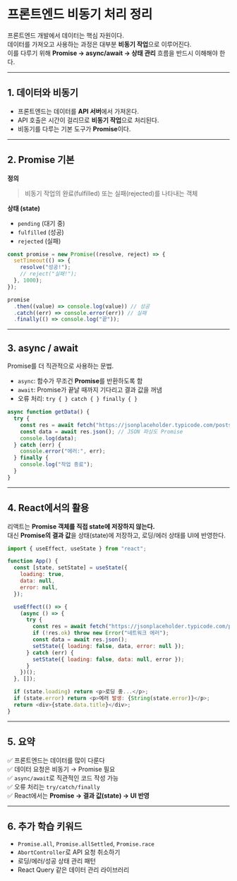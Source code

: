 # 프론트엔드 비동기 처리 정리

프론트엔드 개발에서 데이터는 핵심 자원이다.  
데이터를 가져오고 사용하는 과정은 대부분 **비동기 작업**으로 이루어진다.  
이를 다루기 위해 **Promise → async/await → 상태 관리** 흐름을 반드시 이해해야 한다.

---

## 1. 데이터와 비동기

- 프론트엔드는 데이터를 **API 서버**에서 가져온다.
- API 호출은 시간이 걸리므로 **비동기 작업**으로 처리된다.
- 비동기를 다루는 기본 도구가 **Promise**이다.

---

## 2. Promise 기본

**정의**

> 비동기 작업의 완료(fulfilled) 또는 실패(rejected)를 나타내는 객체

**상태 (state)**

- `pending` (대기 중)
- `fulfilled` (성공)
- `rejected` (실패)

```js
const promise = new Promise((resolve, reject) => {
  setTimeout(() => {
    resolve("성공!");
    // reject("실패!");
  }, 1000);
});

promise
  .then((value) => console.log(value)) // 성공
  .catch((err) => console.error(err)) // 실패
  .finally(() => console.log("끝"));
```

---

## 3. async / await

Promise를 더 직관적으로 사용하는 문법.

- `async`: 함수가 무조건 **Promise**를 반환하도록 함
- `await`: Promise가 끝날 때까지 기다리고 결과 값을 꺼냄
- 오류 처리: `try { } catch { } finally { }`

```js
async function getData() {
  try {
    const res = await fetch("https://jsonplaceholder.typicode.com/posts/1");
    const data = await res.json(); // JSON 파싱도 Promise
    console.log(data);
  } catch (err) {
    console.error("에러:", err);
  } finally {
    console.log("작업 종료");
  }
}
```

---

## 4. React에서의 활용

리액트는 **Promise 객체를 직접 state에 저장하지 않는다.**  
대신 **Promise의 결과 값**을 상태(state)에 저장하고, 로딩/에러 상태를 UI에 반영한다.

```js
import { useEffect, useState } from "react";

function App() {
  const [state, setState] = useState({
    loading: true,
    data: null,
    error: null,
  });

  useEffect(() => {
    (async () => {
      try {
        const res = await fetch("https://jsonplaceholder.typicode.com/posts/1");
        if (!res.ok) throw new Error("네트워크 에러");
        const data = await res.json();
        setState({ loading: false, data, error: null });
      } catch (err) {
        setState({ loading: false, data: null, error });
      }
    })();
  }, []);

  if (state.loading) return <p>로딩 중...</p>;
  if (state.error) return <p>에러 발생: {String(state.error)}</p>;
  return <div>{state.data.title}</div>;
}
```

---

## 5. 요약

✅ 프론트엔드는 데이터를 많이 다룬다  
✅ 데이터 요청은 비동기 → Promise 필요  
✅ `async/await`로 직관적인 코드 작성 가능  
✅ 오류 처리는 `try/catch/finally`  
✅ React에서는 **Promise → 결과 값(state) → UI 반영**

---

## 6. 추가 학습 키워드

- `Promise.all`, `Promise.allSettled`, `Promise.race`
- `AbortController`로 API 요청 취소하기
- 로딩/에러/성공 상태 관리 패턴
- React Query 같은 데이터 관리 라이브러리
